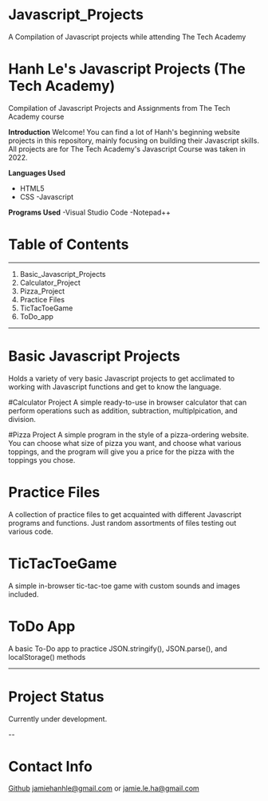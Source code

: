 # Javascript_Projects
A Compilation of Javascript projects while attending The Tech Academy

# Hanh Le's Javascript Projects (The Tech Academy)
 Compilation of Javascript Projects and Assignments from The Tech Academy course

**Introduction**
Welcome! You can find a lot of Hanh's beginning website projects in this repository, mainly focusing on building their Javascript skills. All projects are for The Tech Academy's Javascript Course was taken in 2022.  

**Languages Used**
- HTML5
- CSS
-Javascript

**Programs Used**
-Visual Studio Code
-Notepad++

# Table of Contents
---
1. Basic_Javascript_Projects
2. Calculator_Project
3. Pizza_Project
4. Practice Files
5. TicTacToeGame
6. ToDo_app

---

# Basic Javascript Projects
Holds a variety of very basic Javascript projects to get acclimated to working with Javascript functions and get to know the language.

#Calculator Project
A simple ready-to-use in browser calculator that can perform operations such as addition, subtraction, multiplpication, and division.

#Pizza Project
A simple program in the style of a pizza-ordering website. You can choose what size of pizza you want, and choose what various toppings, and the program will give you a price for the pizza with the toppings you chose.

# Practice Files
A collection of practice files to get acquainted with different Javascript programs and functions. Just random assortments of files testing out various code.

# TicTacToeGame
A simple in-browser tic-tac-toe game with custom sounds and images included.

# ToDo App
A basic To-Do app to practice JSON.stringify(), JSON.parse(), and localStorage() methods

---

# Project Status
Currently under development.

--

# Contact Info
[Github](https://github.com/LeHanhJ)
jamiehanhle@gmail.com or jamie.le.ha@gmail.com